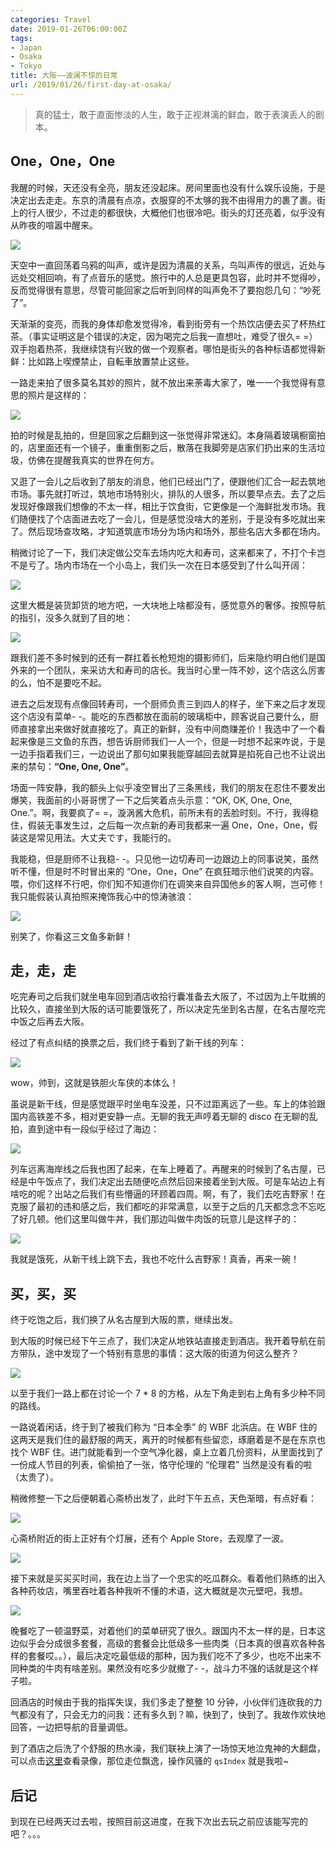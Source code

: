 ```yaml
---
categories: Travel
date: 2019-01-26T06:00:00Z
tags:
- Japan
- Osaka
- Tokyo
title: 大阪——波澜不惊的日常
url: /2019/01/26/first-day-at-osaka/
---
```


> 真的猛士，敢于直面惨淡的人生，敢于正视淋漓的鲜血，敢于表演丢人的剧本。

<!--more-->

## One，One，One

我醒的时候，天还没有全亮，朋友还没起床。房间里面也没有什么娱乐设施，于是决定出去走走。东京的清晨有点凉，衣服穿的不太够的我不由得用力的裹了裹。街上的行人很少，不过走的都很快，大概他们也很冷吧。街头的灯还亮着，似乎没有从昨夜的喧嚣中醒来。

![](streets-that-no-awake.jpg)

天空中一直回荡着乌鸦的叫声，或许是因为清晨的关系，鸟叫声传的很远，近处与远处交相回响，有了点音乐的感觉。旅行中的人总是更具包容，此时并不觉得吵，反而觉得很有意思，尽管可能回家之后听到同样的叫声免不了要抱怨几句：“吵死了”。

天渐渐的变亮，而我的身体却愈发觉得冷，看到街旁有一个热饮店便去买了杯热红茶。（事实证明这是个错误的决定，因为喝完之后我一直想吐，难受了很久= =）双手抱着热茶，我继续饶有兴致的做一个观察者。哪怕是街头的各种标语都觉得新鲜：比如路上喫煙禁止，自転車放置禁止这些。

一路走来拍了很多莫名其妙的照片，就不放出来荼毒大家了，唯一一个我觉得有意思的照片是这样的：

![](magic.jpg)

拍的时候是乱拍的，但是回家之后翻到这一张觉得非常迷幻。本身隔着玻璃橱窗拍的，店里面还有一个镜子，重重倒影之后，散落在我脚旁是店家们扔出来的生活垃圾，仿佛在提醒我真实的世界在何方。

又逛了一会儿之后收到了朋友的消息，他们已经出门了，便跟他们汇合一起去筑地市场。事先就打听过，筑地市场特别火，排队的人很多，所以要早点去。去了之后发现好像跟我们想像的不太一样，相比于饮食街，它更像是一个海鲜批发市场。我们随便找了个店面进去吃了一会儿，但是感觉没啥大的差别，于是没有多吃就出来了。然后现场查攻略，才知道筑底市场分为场内和场外，那些名店大多都在场内。

稍微讨论了一下，我们决定做公交车去场内吃大和寿司，这来都来了，不打个卡岂不是亏了。场内市场在一个小岛上，我们头一次在日本感受到了什么叫开阔：

![](tsukiji.jpg)

这里大概是装货卸货的地方吧，一大块地上啥都没有，感觉意外的奢侈。按照导航的指引，没多久就到了目的地：

![](daiwasushi.jpg)

跟我们差不多时候到的还有一群扛着长枪短炮的摄影师们，后来隐约明白他们是国外来的一个团队，来采访大和寿司的店长。我当时心里一阵不妙，这个店这么厉害的么，怕不是要吃不起。

进去之后发现有点像回转寿司，一个厨师负责三到四人的样子，坐下来之后才发现这个店没有菜单- -。能吃的东西都放在面前的玻璃柜中，顾客说自己要什么，厨师直接拿出来做好就直接吃了。真正的新鲜，没有中间商赚差价！我选中了一个看起来像是三文鱼的东西，想告诉厨师我们一人一个，但是一时想不起来咋说，于是一边手指着我们三，一边说出了那句如果我能穿越回去就算是掐死自己也不让说出来的禁句：**“One, One, One”**。

场面一阵安静，我的额头上似乎凌空冒出了三条黑线，我们的朋友在忍住不要发出爆笑，我面前的小哥哥愣了一下之后笑着点头示意：“OK, OK, One, One, One.”。啊，我要疯了= =，漩涡酱大危机，前所未有的丢脸时刻。不行，我得稳住，假装无事发生过，之后每一次点新的寿司我都来一遍 One，One，One，假装这是常见用法。大丈夫です，我能行的。

我能稳，但是厨师不让我稳- -。只见他一边切寿司一边跟边上的同事说笑，虽然听不懂，但是时不时冒出来的 “One，One，One” 在疯狂暗示他们说笑的内容。喂，你们这样不行吧，你们知不知道你们在调笑来自异国他乡的客人啊，岂可修！我只能假装认真拍照来掩饰我心中的惊涛骇浪：

![](one,one,one.jpg)

别笑了，你看这三文鱼多新鲜！

## 走，走，走

吃完寿司之后我们就坐电车回到酒店收拾行囊准备去大阪了，不过因为上午耽搁的比较久，直接坐到大阪的话可能要饿死了，所以决定先坐到名古屋，在名古屋吃完中饭之后再去大阪。

经过了有点纠结的换票之后，我们终于看到了新干线的列车：

![](shinkansen.jpg)

wow，帅到，这就是铁胆火车侠的本体么！

虽说是新干线，但是感觉跟平时坐电车没差，只不过距离远了一些。车上的体验跟国内高铁差不多，相对更安静一点。无聊的我无声哼着无聊的 disco 在无聊的乱拍，直到途中有一段似乎经过了海边：

![](oversea.jpg)

列车远离海岸线之后我也困了起来，在车上睡着了。再醒来的时候到了名古屋，已经是中午饭点了，我们决定出去随便吃点然后回来接着坐到大阪。可是车站边上有啥吃的呢？出站之后我们有些懵逼的环顾着四周。啊，有了，我们去吃吉野家！在克服了最初的违和感之后，我们都吃的非常满意，以至于之后的几天都念念不忘吃了好几顿。他们这里叫做牛丼，我们那边叫做牛肉饭的玩意儿是这样子的：

![](gyudon.jpg)

我就是饿死，从新干线上跳下去，我也不吃什么吉野家！真香，再来一碗！

## 买，买，买

终于吃饱之后，我们换了从名古屋到大阪的票，继续出发。

到大阪的时候已经下午三点了，我们决定从地铁站直接走到酒店。我开着导航在前方带队，途中发现了一个特别有意思的事情：这大阪的街道为何这么整齐？

![](streets-in-osaka.png)

以至于我们一路上都在讨论一个 7 * 8 的方格，从左下角走到右上角有多少种不同的路线。

一路说着闲话，终于到了被我们称为 “日本全季” 的 WBF 北浜店。在 WBF 住的这两天是我们住的最舒服的两天，离开的时候都有些留恋，琢磨着是不是在东京也找个 WBF 住。进门就能看到一个空气净化器，桌上立着几份资料，从里面找到了一份成人节目的列表，偷偷拍了一张，恪守伦理的 “伦理君” 当然是没有看的啦（太贵了）。

稍微修整一下之后便朝着心斋桥出发了，此时下午五点，天色渐暗，有点好看：

![](night-in-osaka.jpg)

心斋桥附近的街上正好有个灯展，还有个 Apple Store，去观摩了一波。

![](light.jpg)

接下来就是买买买时间，我在边上当了一个忠实的吃瓜群众。看着他们熟练的出入各种药妆店，嘴里吞吐着各种我听不懂的术语，这大概就是次元壁吧，我想。

![](ruo.jpg)

晚餐吃了一顿温野菜，对着他们的菜单研究了很久。跟国内不太一样的是，日本这边似乎会分成很多套餐，高级的套餐会比低级多一些肉类（日本真的很喜欢各种各样的套餐哎。。），最后决定吃最低级的那种，因为我们吃不了多少，也吃不出来不同种类的牛肉有啥差别。果然没有吃多少就撤了- -，战斗力不强的话就是这个样子啦。

回酒店的时候由于我的指挥失误，我们多走了整整 10 分钟，小伙伴们连砍我的力气都没有了，只会无力的问我：还有多久到？嘛，快到了，快到了。我故作欢快地回答，一边把导航的音量调低。

到了酒店之后洗了个舒服的热水澡，我们联袂上演了一场惊天地泣鬼神的大翻盘，可以点击[这里](https://photos.app.goo.gl/tC3zoSu91BwAnMRw6)查看录像，那位走位飘逸，操作风骚的 `qsIndex` 就是我啦~

## 后记

到现在已经两天过去啦，按照目前这进度，在我下次出去玩之前应该能写完的吧？。。。
